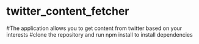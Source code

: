 # twitter_content_fetcher
#The application allows you to get content from twitter based on your interests
#clone the repository and run npm install to install dependencies
